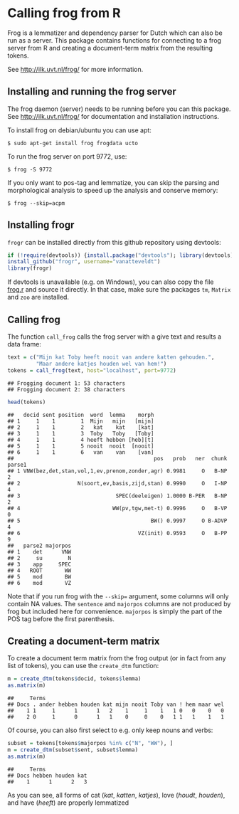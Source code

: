 Calling frog from R
========================================================

Frog is a lemmatizer and dependency parser for Dutch which can also be run as a server.
This package contains functions for connecting to a frog server from R and creating a document-term matrix from the resulting tokens. 

See http://ilk.uvt.nl/frog/ for more information.

Installing and running the frog server
----

The frog daemon (server) needs to be running before you can this package.
See http://ilk.uvt.nl/frog/ for documentation and installation instructions.

To install frog on debian/ubuntu you can use apt:

```{bash}
$ sudo apt-get install frog frogdata ucto
```

To run the frog server on port 9772, use:

```{bash}
$ frog -S 9772
```

If you only want to pos-tag and lemmatize, 
you can skip the parsing and morphological analysis to speed up the analysis and conserve memory:

```{bash}
$ frog --skip=acpm
```

Installing frogr
----

`frogr` can be installed directly from this github repository using devtools:


```r
if (!require(devtools)) {install.package("devtools"); library(devtools)}
install_github("frogr", username="vanatteveldt")
library(frogr)
```

If devtools is unavailable (e.g. on Windows), you can also copy the file [frog.r](R/frog.r) and source it directly. 
In that case, make sure the packages `tm`, `Matrix` and `zoo` are installed.

Calling frog
---

The function `call_frog` calls the frog server with a give text and results a data frame:


```r
text = c("Mijn kat Toby heeft nooit van andere katten gehouden.",
         "Maar andere katjes houden wel van hem!")
tokens = call_frog(text, host="localhost", port=9772)
```

```
## Frogging document 1: 53 characters
## Frogging document 2: 38 characters
```

```r
head(tokens)
```

```
##   docid sent position  word  lemma    morph
## 1     1    1        1  Mijn   mijn   [mijn]
## 2     1    1        2   kat    kat    [kat]
## 3     1    1        3  Toby   Toby   [Toby]
## 4     1    1        4 heeft hebben [heb][t]
## 5     1    1        5 nooit  nooit  [nooit]
## 6     1    1        6   van    van    [van]
##                                            pos   prob   ner  chunk parse1
## 1 VNW(bez,det,stan,vol,1,ev,prenom,zonder,agr) 0.9981     O   B-NP      2
## 2                  N(soort,ev,basis,zijd,stan) 0.9990     O   I-NP      4
## 3                              SPEC(deeleigen) 1.0000 B-PER   B-NP      2
## 4                             WW(pv,tgw,met-t) 0.9996     O   B-VP      0
## 5                                         BW() 0.9997     O B-ADVP      4
## 6                                     VZ(init) 0.9593     O   B-PP      9
##   parse2 majorpos
## 1    det      VNW
## 2     su        N
## 3    app     SPEC
## 4   ROOT       WW
## 5    mod       BW
## 6    mod       VZ
```

Note that if you run frog with the `--skip=` argument, some columns will only contain NA values.
The `sentence` and `majorpos` columns are not produced by frog but included here for convenience. `majorpos` is simply the part of the POS tag before the first parenthesis. 

Creating a document-term matrix
----

To create a document term matrix from the frog output (or in fact from any list of tokens), you can use the `create_dtm` function:


```r
m = create_dtm(tokens$docid, tokens$lemma)
as.matrix(m)
```

```
##     Terms
## Docs . ander hebben houden kat mijn nooit Toby van ! hem maar wel
##    1 1     1      1      1   2    1     1    1   1 0   0    0   0
##    2 0     1      0      1   1    0     0    0   1 1   1    1   1
```

Of course, you can also first select to e.g. only keep nouns and verbs:


```r
subset = tokens[tokens$majorpos %in% c("N", "WW"), ]
m = create_dtm(subset$sent, subset$lemma)
as.matrix(m)
```

```
##     Terms
## Docs hebben houden kat
##    1      1      2   3
```

As you can see, all forms of cat (_kat_, _katten_, _katjes_), love (_houdt_, _houden_), and have (_heeft_) are properly lemmatized
